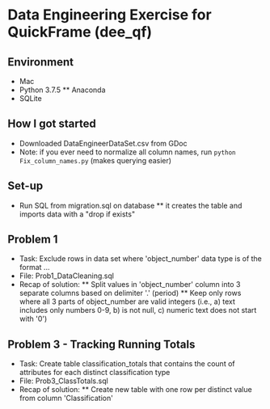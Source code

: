 # Data Engineering Exercise for QuickFrame (dee_qf)

## Environment
* Mac
* Python 3.7.5
** Anaconda
* SQLite

## How I got started
* Downloaded DataEngineerDataSet.csv from GDoc
* Note: if you ever need to normalize all column names, run ```python Fix_column_names.py``` (makes querying easier)

## Set-up
* Run SQL from migration.sql on database
** it creates the table and imports data with a "drop if exists"

## Problem 1
* Task:  Exclude rows in data set where 'object_number' data type is of the format <number>.<number>.<number>.
* File: Prob1_DataCleaning.sql	
* Recap of solution:
** Split values in 'object_number' column into 3 separate columns based on delimiter '.' (period)
** Keep only rows where all 3 parts of object_number are valid integers (i.e., a) text includes only numbers 0-9, b) is not null, c) numeric text does not start with '0')

## Problem 3 - Tracking Running Totals
* Task: Create table classification_totals that contains the count of attributes for each distinct classification type
* File: Prob3_ClassTotals.sql
* Recap of solution:
** Create new table with one row per distinct value from column 'Classification'